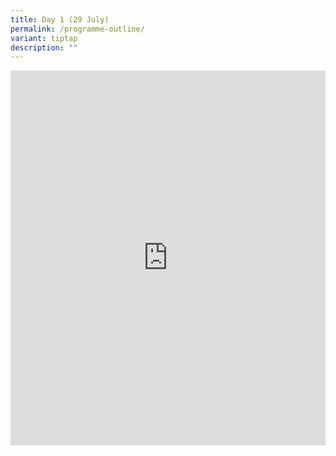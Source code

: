 ```yaml
---
title: Day 1 (29 July)
permalink: /programme-outline/
variant: tiptap
description: ""
---
```

<div class="iframe-wrapper">
<iframe style="border: none;" height="600px" width="100%" allowfullscreen="true" frameborder="0" src="https://docs.google.com/document/d/e/2PACX-1vQFHMqNlPlPakPXiL_JzZ-1bO50PIliLPpUJtAxDrAecm6FyIe7d6fhFRw7QpQp_OdiXAS-n2Wrdnw-/pub?embedded=true"></iframe>
</div>
<p></p>